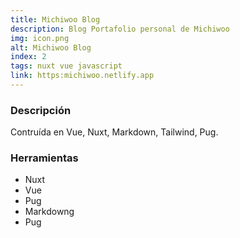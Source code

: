 ```yaml
---
title: Michiwoo Blog
description: Blog Portafolio personal de Michiwoo
img: icon.png
alt: Michiwoo Blog
index: 2
tags: nuxt vue javascript
link: https:michiwoo.netlify.app
---
```



### Descripción

Contruída en Vue, Nuxt, Markdown, Tailwind, Pug.


### Herramientas
- Nuxt
- Vue
- Pug
- Markdowng
- Pug





